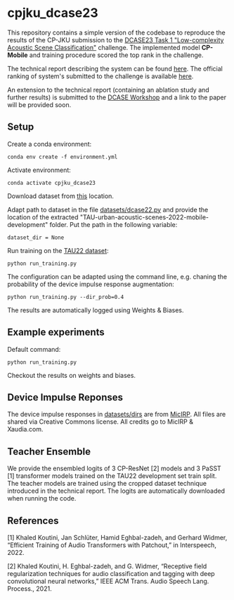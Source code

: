 # cpjku_dcase23

This repository contains a simple version of the codebase to reproduce the results of the CP-JKU submission 
to the [DCASE23 Task 1 "Low-complexity Acoustic Scene Classification"](https://dcase.community/challenge2023/task-low-complexity-acoustic-scene-classification) challenge.
The implemented model **CP-Mobile** and training procedure scored the top rank in the challenge.

The technical report describing the system can be found [here](https://dcase.community/documents/challenge2023/technical_reports/DCASE2023_Schmid_28_t1.pdf). 
The official ranking of system's submitted to the challenge is available [here](https://dcase.community/challenge2023/task-low-complexity-acoustic-scene-classification-results).

An extension to the technical report (containing an ablation study and further results) is submitted to the [DCASE Workshop](https://dcase.community/workshop2023/) and a link to the paper will be provided soon.

## Setup 

Create a conda environment:

```
conda env create -f environment.yml
```

Activate environment:

```
conda activate cpjku_dcase23
```

Download dataset from [this](https://zenodo.org/record/6337421) location.

Adapt path to dataset in the file [datasets/dcase22.py](datasets/dcase22.py) and provide the location of the extracted
"TAU-urban-acoustic-scenes-2022-mobile-development" folder. Put the path in the following variable:

```
dataset_dir = None
```

Run training on the [TAU22 dataset](https://zenodo.org/record/6337421):

```
python run_training.py
```

The configuration can be adapted using the command line, e.g. chaning the probability of the device impulse response augmentation:

```
python run_training.py --dir_prob=0.4
```

The results are automatically logged using Weights & Biases.

## Example experiments

Default command: 

```
python run_training.py
```

Checkout the results on weights and biases.

## Device Impulse Reponses

The device impulse responses in [datasets/dirs](datasets/dirs) are from [MicIRP](http://micirp.blogspot.com/). All files
are shared via Creative Commons license. All credits go to MicIRP & Xaudia.com.


## Teacher Ensemble

We provide the ensembled logits of 3 CP-ResNet [2] models and 3 PaSST [1] transformer models trained on the TAU22 development set train split.
The teacher models are trained using the cropped dataset technique introduced in the technical report. The logits
are automatically downloaded when running the code.

## References

[1] Khaled Koutini, Jan Schlüter, Hamid Eghbal-zadeh, and Gerhard Widmer, “Efficient Training of Audio Transformers with Patchout,” in Interspeech, 2022.

[2] Khaled Koutini, H. Eghbal-zadeh, and G. Widmer, “Receptive field
regularization techniques for audio classification and tagging
with deep convolutional neural networks,” IEEE ACM Trans.
Audio Speech Lang. Process., 2021.